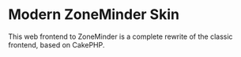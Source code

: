 Modern ZoneMinder Skin
=======
This web frontend to ZoneMinder is a complete rewrite of the classic frontend, based on CakePHP.
